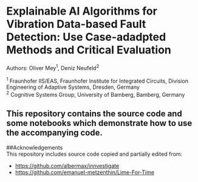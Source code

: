 # Explainable AI Algorithms for Vibration Data-based Fault Detection: Use Case-adadpted Methods and Critical Evaluation  
Authors: Oliver Mey<sup>1</sup>, Deniz Neufeld<sup>2</sup>

<sup>1</sup> Fraunhofer IIS/EAS, Fraunhofer Institute for Integrated Circuits, Division Engineering of Adaptive Systems, Dresden, Germany  
<sup>2</sup> Cognitive Systems Group, University of Bamberg, Bamberg, Germany  

This repository contains the source code and some notebooks which demonstrate how to use the accompanying code.  
---
##Acknowledgements  
This repository includes source code copied and partially edited from:
 - https://github.com/albermax/innvestigate  
 - https://github.com/emanuel-metzenthin/Lime-For-Time
